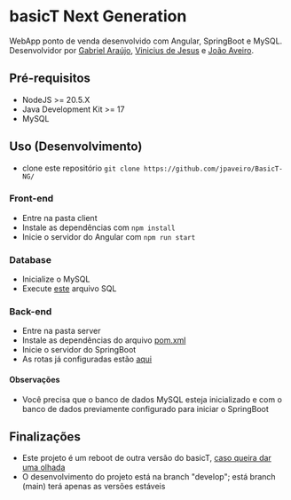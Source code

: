 # basicT Next Generation

WebApp ponto de venda desenvolvido com Angular, SpringBoot e MySQL.
Desenvolvidor por [Gabriel Araújo](https://github.com/themyntt), [Vinicius de Jesus](https://github.com/viniciusdevjesus) e [João Aveiro](https://github.com/jpaveiro).

## Pré-requisitos
- NodeJS >= 20.5.X
- Java Development Kit >= 17
- MySQL

## Uso (Desenvolvimento)
- clone este repositório ```git clone https://github.com/jpaveiro/BasicT-NG/```

### Front-end
- Entre na pasta client
- Instale as dependências com ```npm install```
- Inicie o servidor do Angular com ```npm run start```

### Database
- Inicialize o MySQL
- Execute [este](./server/database/schema.sql) arquivo SQL

### Back-end
- Entre na pasta server
- Instale as dependências do arquivo [pom.xml](./server/pom.xml)
- Inicie o servidor do SpringBoot
- As rotas já configuradas estão [aqui](./server/integration/README.md)

#### Observações
- Você precisa que o banco de dados MySQL esteja inicializado e com o banco de dados previamente configurado para iniciar o SpringBoot

## Finalizações
- Este projeto é um reboot de outra versão do basicT, [caso queira dar uma olhada](https://github.com/themyntt/basicT)
- O desenvolvimento do projeto está na branch "develop"; está branch (main) terá apenas as versões estáveis